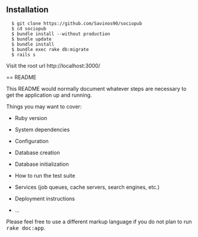 ## Installation
```ShellSession  
  $ git clone https://github.com/Savinos90/sociopub  
  $ cd sociopub
  $ bundle install --without production
  $ bundle update
  $ bundle install
  $ bundle exec rake db:migrate
  $ rails s
```
Visit the root url http://localhost:3000/

== README

This README would normally document whatever steps are necessary to get the
application up and running.

Things you may want to cover:

* Ruby version

* System dependencies

* Configuration

* Database creation

* Database initialization

* How to run the test suite

* Services (job queues, cache servers, search engines, etc.)

* Deployment instructions

* ...


Please feel free to use a different markup language if you do not plan to run
<tt>rake doc:app</tt>.
